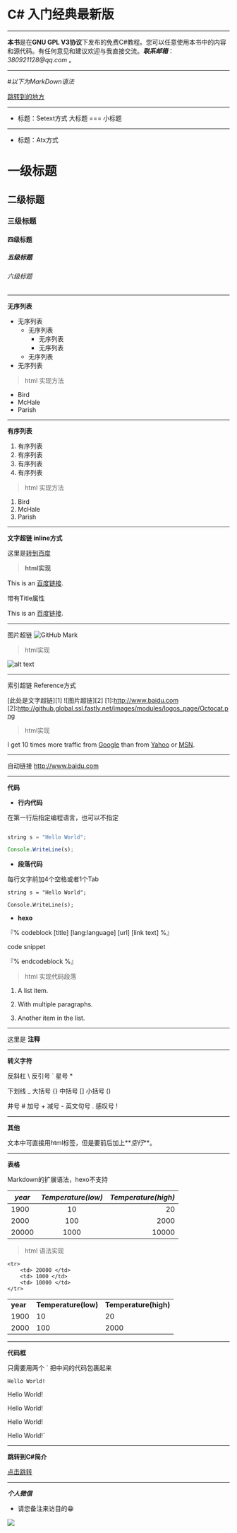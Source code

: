 # C# 入门经典最新版

___

**本书**是在**GNU GPL V3协议**下发布的免费C#教程。您可以任意使用本书中的内容和源代码。有任何意见和建议欢迎与我直接交流。___联系邮箱___：_380921128@qq.com_ 。

---

#_以下为MarkDown语法_

<a href="开始" id="jump">跳转到的地方</a>


---
+ 标题：Setext方式
大标题
===
小标题
---

+ 标题：Atx方式
# 一级标题
## 二级标题
### 三级标题
#### 四级标题
##### 五级标题
###### 六级标题

---

**无序列表**
+ 无序列表
    - 无序列表
        * 无序列表
        * 无序列表
    - 无序列表
+ 无序列表

>html 实现方法
<ul>
<li>Bird</li>
<li>McHale</li>
<li>Parish</li>
</ul>


---

**有序列表**

1. 有序列表
2. 有序列表
3. 有序列表
8. 有序列表


>html 实现方法
<ol>
<li>Bird</li>
<li>McHale</li>
<li>Parish</li>
</ol>


---

**文字超链 inline方式**

这里是[转到百度](http://www.baidu.com "百度链接")

>**html实现**
<p>This is an <a href="http://www.baidu.com/"> 百度链接</a>.</p>
带有Title属性
<p>This is an <a href="http://www.baidu.com/" title="这里是百度链接的Title属性">
百度链接</a>.</p>

---

图片超链 
![GitHub Mark](http://github.global.ssl.fastly.net/images/modules/logos_page/GitHub-Mark.png "GitHub Mark")

>html实现
<img src="http://github.global.ssl.fastly.net/images/modules/logos_page/GitHub-Mark.png" alt="alt text" title="Title" />



---

索引超链 Reference方式

[此处是文字超链][1]
![图片超链][2]
[1]:http://www.baidu.com
[2]:http://github.global.ssl.fastly.net/images/modules/logos_page/Octocat.png

<!-- 注释： title 属性是选择性的，链接名称可以用字母、数字和空格，但是不分大小写： -->
>html实现
<p>I get 10 times more traffic from <a href="http://google.com/"
title="Google">Google</a> than from <a href="http://search.yahoo.com/"
title="Yahoo Search">Yahoo</a> or <a href="http://search.msn.com/"
title="MSN Search">MSN</a>.</p>


---

自动链接
<http://www.baidu.com>

---

**代码**
+ **行内代码**

在第一行后指定编程语言，也可以不指定

<!-- 0 -->

```javascript

string s = "Hello World";

Console.WriteLine(s);

```

+ **段落代码**

每行文字前加4个空格或者1个Tab

    string s = "Hello World";

    Console.WriteLine(s);

+ **hexo**

『% codeblock [title] [lang:language] [url] [link text] %』

 code snippet

『% endcodeblock %』

>html 实现代码段落
<ol>
<li><p>A list item.</p></li>
<li><p>With multiple paragraphs.</p></li>
<li><p>Another item in the list.</p></li>
</ol>


___


这里是 <!-- 注释 -->
**注释**

---

**转义字符**

> 
反斜杠 \\
反引号 \`
星号 \*
> 
下划线 \_
大括号 \{\}
中括号 \[\]
小括号 \(\)
> 
井号 \#
加号 \+
减号 \-
英文句号 \.
感叹号 \!

---

**其他**

文本中可直接用html标签，但是要前后加上**_空行_**。


---

**表格**

Markdown的扩展语法，hexo不支持


| *year* | *Temperature(low)* | *Temperature(high)* |
|-|:-:|-:|
| 1900 | 10 | 20 |
| 2000 | 100 | 2000 |
| 20000 | 1000 | 10000 |

>html 语法实现

<table>
    <tr>
        <td> <b>year</b> </td>
        <td> <b>Temperature(low)</b> </td>
        <td> <b>Temperature(high)</b> </td>
    </tr>
    <tr>
        <td> 1900 </td>
        <td> 10 </td>
        <td> 20 </td>
    </tr>
    <tr>
        <td> 2000 </td>
        <td> 100 </td>
        <td> 2000 </td>
    </tr>

    <tr>
        <td> 20000 </td>
        <td> 1000 </td>
        <td> 10000 </td>
    </tr>
</table>

---

**代码框**

只需要用两个 \` 把中间的代码包裹起来

`Hello World!`

Hello World!

Hello World!

Hello World!

Hello World!`

---

**跳转到C#简介**

<a href="开始" name="结尾">点击跳转</a>
<!-- [点击跳转](#jump) -->


---

_**个人微信**_ 
* 请您备注来访目的😁

![](/assets/IMG_1858.JPG)




